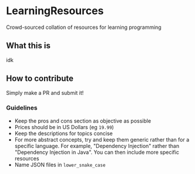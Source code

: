 # LearningResources
Crowd-sourced collation of resources for learning programming


## What this is 

idk

## How to contribute

Simply make a PR and submit it!

### Guidelines
- Keep the pros and cons section as objective as possible
- Prices should be in US Dollars (eg `19.99`)
- Keep the descriptions for topics concise
- For more abstract concepts, try and keep them generic rather than for a specific language.
For example, "Dependency Injection" rather than "Dependency Injection in Java". You can then include
more specific resources
- Name JSON files in `lower_snake_case`
